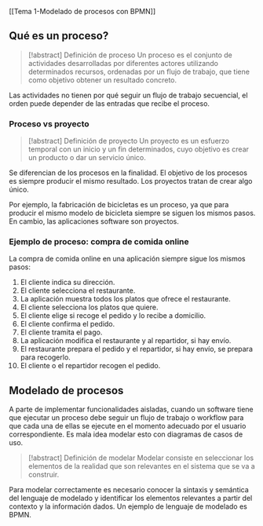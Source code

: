 [[Tema 1-Modelado de procesos con BPMN]]

## Qué es un proceso?
> [!abstract] Definición de proceso
> Un proceso es el conjunto de actividades desarrolladas por diferentes actores utilizando determinados recursos, ordenadas por un flujo de trabajo, que tiene como objetivo obtener un resultado concreto.

Las actividades no tienen por qué seguir un flujo de trabajo secuencial, el orden puede depender de las entradas que recibe el proceso.

### Proceso vs proyecto
> [!abstract] Definición de proyecto
> Un proyecto es un esfuerzo temporal con un inicio y un fin determinados, cuyo objetivo es crear un producto o dar un servicio único.

Se diferencian de los procesos en la finalidad. El objetivo de los procesos es siempre producir el mismo resultado. Los proyectos tratan de crear algo único. 

Por ejemplo, la fabricación de bicicletas es un proceso, ya que para producir el mismo modelo de bicicleta siempre se siguen los mismos pasos. En cambio, las aplicaciones software son proyectos.

### Ejemplo de proceso: compra de comida online
La compra de comida online en una aplicación siempre sigue los mismos pasos:
1. El cliente indica su dirección.
2. El cliente selecciona el restaurante.
3. La aplicación muestra todos los platos que ofrece el restaurante.
4. El cliente selecciona los platos que quiere.
5. El cliente elige si recoge el pedido y lo recibe a domicilio.
6. El cliente confirma el pedido.
7. El cliente tramita el pago.
8. La aplicación modifica el restaurante y al repartidor, si hay envío.
9. El restaurante prepara el pedido y el repartidor, si hay envío, se prepara para recogerlo.
10. El cliente o el repartidor recogen el pedido.

## Modelado de procesos
A parte de implementar funcionalidades aisladas, cuando un software tiene que ejecutar un proceso debe seguir un flujo de trabajo o workflow para que cada una de ellas se ejecute en el momento adecuado por el usuario correspondiente. Es mala idea modelar esto con diagramas de casos de uso.

> [!abstract] Definición de modelar
> Modelar consiste en seleccionar los elementos de la realidad que son relevantes en el sistema que se va a construir.

Para modelar correctamente es necesario conocer la sintaxis y semántica del lenguaje de modelado y identificar los elementos relevantes a partir del contexto y la información dados. Un ejemplo de lenguaje de modelado es BPMN.